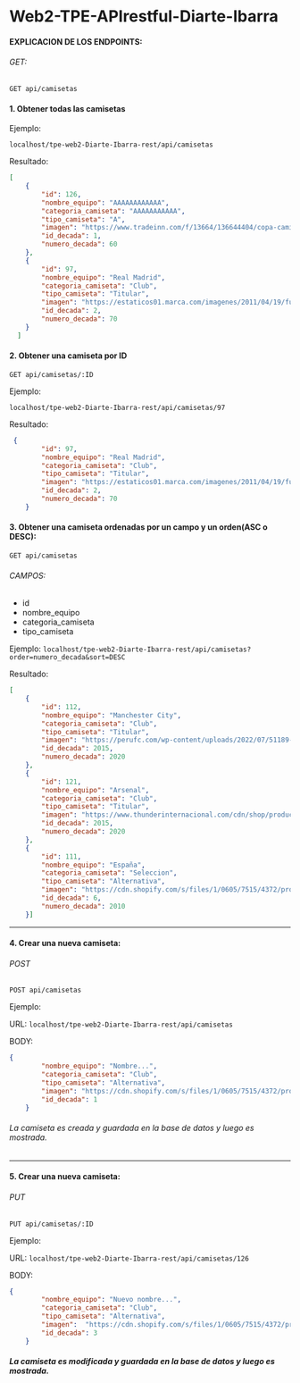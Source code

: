 # Web2-TPE-APIrestful-Diarte-Ibarra



#### EXPLICACION DE LOS ENDPOINTS:

###### GET:

`GET api/camisetas`
#### 1. Obtener todas las camisetas 
Ejemplo: 

`localhost/tpe-web2-Diarte-Ibarra-rest/api/camisetas`

Resultado:

```json
[
    {
        "id": 126,
        "nombre_equipo": "AAAAAAAAAAAA",
        "categoria_camiseta": "AAAAAAAAAAA",
        "tipo_camiseta": "A",
        "imagen": "https://www.tradeinn.com/f/13664/136644404/copa-camiseta-manga-corta-brazil-1960.jpg",
        "id_decada": 1,
        "numero_decada": 60
    },
    {
        "id": 97,
        "nombre_equipo": "Real Madrid",
        "categoria_camiseta": "Club",
        "tipo_camiseta": "Titular",
        "imagen": "https://estaticos01.marca.com/imagenes/2011/04/19/futbol/copa_rey/1303215006_0.jpg",
        "id_decada": 2,
        "numero_decada": 70
    }
  ]
```

#### 2. Obtener una camiseta por ID
`GET api/camisetas/:ID`

Ejemplo: 

`localhost/tpe-web2-Diarte-Ibarra-rest/api/camisetas/97`

Resultado: 
```json
 {
        "id": 97,
        "nombre_equipo": "Real Madrid",
        "categoria_camiseta": "Club",
        "tipo_camiseta": "Titular",
        "imagen": "https://estaticos01.marca.com/imagenes/2011/04/19/futbol/copa_rey/1303215006_0.jpg",
        "id_decada": 2,
        "numero_decada": 70
    }
```

#### 3. Obtener una camiseta ordenadas por un campo y un orden(ASC o DESC):

`GET api/camisetas`
###### CAMPOS:
- id
- nombre_equipo
- categoria_camiseta
- tipo_camiseta

Ejemplo:
`localhost/tpe-web2-Diarte-Ibarra-rest/api/camisetas?order=numero_decada&sort=DESC`

Resultado:

```json
[
    {
        "id": 112,
        "nombre_equipo": "Manchester City",
        "categoria_camiseta": "Club",
        "tipo_camiseta": "Titular",
        "imagen": "https://perufc.com/wp-content/uploads/2022/07/51189-1.jpg",
        "id_decada": 2015,
        "numero_decada": 2020
    },
    {
        "id": 121,
        "nombre_equipo": "Arsenal",
        "categoria_camiseta": "Club",
        "tipo_camiseta": "Titular",
        "imagen": "https://www.thunderinternacional.com/cdn/shop/products/arsenal-2022-23-adidas-home-kit-10_be987551-744e-4d7b-9378-8960f2459ee4.jpg?v=1663803765&width=493",
        "id_decada": 2015,
        "numero_decada": 2020
    },
    {
        "id": 111,
        "nombre_equipo": "España",
        "categoria_camiseta": "Seleccion",
        "tipo_camiseta": "Alternativa",
        "imagen": "https://cdn.shopify.com/s/files/1/0605/7515/4372/products/1267525263_extras_noticia_foton_7_0.jpg?v=1639478999",
        "id_decada": 6,
        "numero_decada": 2010
    }]
```

------------


#### 4. Crear una nueva camiseta:

###### POST



`POST api/camisetas`

Ejemplo: 

URL: `localhost/tpe-web2-Diarte-Ibarra-rest/api/camisetas`

BODY:
```json
{
        "nombre_equipo": "Nombre...",
        "categoria_camiseta": "Club",
        "tipo_camiseta": "Alternativa",
        "imagen": "https://cdn.shopify.com/s/files/1/0605/7515/4372/products/1267525263_extras_noticia_foton_7_0.jpg?v=1639478999",
        "id_decada": 1
    }
```
###### La camiseta es creada y guardada en la base de datos y luego es mostrada.



------------


#### 5. Crear una nueva camiseta:

###### PUT



`PUT api/camisetas/:ID`

Ejemplo: 

URL: `localhost/tpe-web2-Diarte-Ibarra-rest/api/camisetas/126`

BODY:
```json
{
        "nombre_equipo": "Nuevo nombre...",
        "categoria_camiseta": "Club",
        "tipo_camiseta": "Alternativa",
        "imagen":  "https://cdn.shopify.com/s/files/1/0605/7515/4372/products/1267525263_extras_noticia_foton_7_0.jpg?v=1639478999",
        "id_decada": 3
    }
```
##### La camiseta es modificada y guardada en la base de datos y luego es mostrada.

